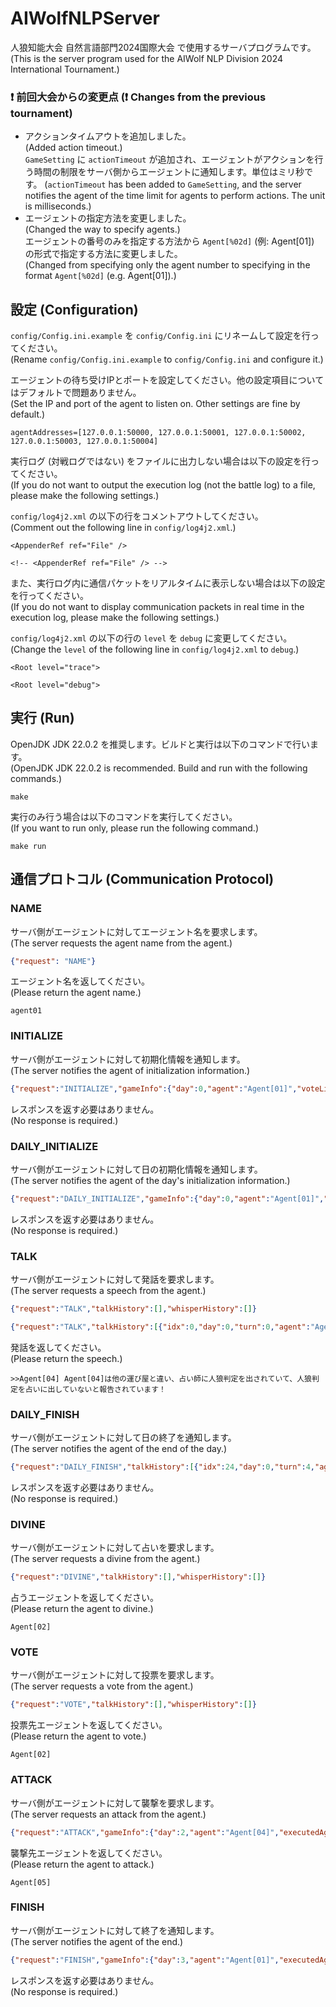 # AIWolfNLPServer

人狼知能大会 自然言語部門2024国際大会 で使用するサーバプログラムです。  
(This is the server program used for the AIWolf NLP Division 2024 International Tournament.)

### ❗ **前回大会からの変更点**  (❗ **Changes from the previous tournament**)

- アクションタイムアウトを追加しました。  
  (Added action timeout.)  
  `GameSetting` に `actionTimeout` が追加され、エージェントがアクションを行う時間の制限をサーバ側からエージェントに通知します。単位はミリ秒です。
   (`actionTimeout` has been added to `GameSetting`, and the server notifies the agent of the time limit for agents to perform actions. The unit is milliseconds.)
- エージェントの指定方法を変更しました。  
  (Changed the way to specify agents.)  
  エージェントの番号のみを指定する方法から `Agent[%02d]` (例: Agent[01]) の形式で指定する方法に変更しました。  
  (Changed from specifying only the agent number to specifying in the format `Agent[%02d]` (e.g. Agent[01]).)

## 設定 (Configuration)

`config/Config.ini.example` を `config/Config.ini` にリネームして設定を行ってください。  
(Rename `config/Config.ini.example` to `config/Config.ini` and configure it.)

エージェントの待ち受けIPとポートを設定してください。他の設定項目についてはデフォルトで問題ありません。  
(Set the IP and port of the agent to listen on. Other settings are fine by default.)

```
agentAddresses=[127.0.0.1:50000, 127.0.0.1:50001, 127.0.0.1:50002, 127.0.0.1:50003, 127.0.0.1:50004]
```

実行ログ (対戦ログではない) をファイルに出力しない場合は以下の設定を行ってください。  
(If you do not want to output the execution log (not the battle log) to a file, please make the following settings.)

`config/log4j2.xml` の以下の行をコメントアウトしてください。  
(Comment out the following line in `config/log4j2.xml`.)

```
<AppenderRef ref="File" />
```

```
<!-- <AppenderRef ref="File" /> -->
```

また、実行ログ内に通信パケットをリアルタイムに表示しない場合は以下の設定を行ってください。  
(If you do not want to display communication packets in real time in the execution log, please make the following settings.)

`config/log4j2.xml` の以下の行の `level` を `debug` に変更してください。  
(Change the `level` of the following line in `config/log4j2.xml` to `debug`.)

```
<Root level="trace">
```

```
<Root level="debug">
```

## 実行 (Run)

OpenJDK JDK 22.0.2 を推奨します。ビルドと実行は以下のコマンドで行います。  
(OpenJDK JDK 22.0.2 is recommended. Build and run with the following commands.)

```
make
```

実行のみ行う場合は以下のコマンドを実行してください。  
(If you want to run only, please run the following command.)

```
make run
```

## 通信プロトコル (Communication Protocol)

### NAME

サーバ側がエージェントに対してエージェント名を要求します。  
(The server requests the agent name from the agent.)

```json
{"request": "NAME"}
```

エージェント名を返してください。  
(Please return the agent name.)

```
agent01
```

### INITIALIZE

サーバ側がエージェントに対して初期化情報を通知します。  
(The server notifies the agent of initialization information.)

```json
{"request":"INITIALIZE","gameInfo":{"day":0,"agent":"Agent[01]","voteList":[],"latestVoteList":[],"attackVoteList":[],"latestAttackVoteList":[],"talkList":[],"whisperList":[],"statusMap":{"Agent[01]":"ALIVE","Agent[02]":"ALIVE","Agent[03]":"ALIVE","Agent[04]":"ALIVE","Agent[05]":"ALIVE"},"roleMap":{"Agent[01]":"VILLAGER"},"remainTalkMap":{"Agent[01]":5,"Agent[02]":5,"Agent[03]":5,"Agent[04]":5,"Agent[05]":5},"remainWhisperMap":{"Agent[04]":5},"existingRoleList":["POSSESSED","SEER","VILLAGER","WEREWOLF"],"lastDeadAgentList":[]},"gameSetting":{"roleNumMap":{"ANY":0,"FREEMASON":0,"FOX":0,"POSSESSED":1,"BODYGUARD":0,"MEDIUM":0,"VILLAGER":2,"WEREWOLF":1,"SEER":1},"maxTalk":5,"maxTalkTurn":20,"maxWhisper":5,"maxWhisperTurn":20,"maxSkip":0,"isEnableNoAttack":false,"isVoteVisible":false,"isTalkOnFirstDay":true,"responseTimeout":6000,"actionTimeout":3000,"maxRevote":0,"maxAttackRevote":0,"isEnableRoleRequest":false,"playerNum":5}}
```

レスポンスを返す必要はありません。  
(No response is required.)

### DAILY_INITIALIZE

サーバ側がエージェントに対して日の初期化情報を通知します。  
(The server notifies the agent of the day's initialization information.)

```json
{"request":"DAILY_INITIALIZE","gameInfo":{"day":0,"agent":"Agent[01]","voteList":[],"latestVoteList":[],"attackVoteList":[],"latestAttackVoteList":[],"talkList":[],"whisperList":[],"statusMap":{"Agent[01]":"ALIVE","Agent[02]":"ALIVE","Agent[03]":"ALIVE","Agent[04]":"ALIVE","Agent[05]":"ALIVE"},"roleMap":{"Agent[01]":"VILLAGER"},"remainTalkMap":{"Agent[01]":5,"Agent[02]":5,"Agent[03]":5,"Agent[04]":5,"Agent[05]":5},"remainWhisperMap":{"Agent[04]":5},"existingRoleList":["POSSESSED","SEER","VILLAGER","WEREWOLF"],"lastDeadAgentList":[]},"gameSetting":{"roleNumMap":{"ANY":0,"FREEMASON":0,"FOX":0,"POSSESSED":1,"BODYGUARD":0,"MEDIUM":0,"VILLAGER":2,"WEREWOLF":1,"SEER":1},"maxTalk":5,"maxTalkTurn":20,"maxWhisper":5,"maxWhisperTurn":20,"maxSkip":0,"isEnableNoAttack":false,"isVoteVisible":false,"isTalkOnFirstDay":true,"responseTimeout":6000,"actionTimeout":3000,"maxRevote":0,"maxAttackRevote":0,"isEnableRoleRequest":false,"playerNum":5}}
```

レスポンスを返す必要はありません。  
(No response is required.)

### TALK

サーバ側がエージェントに対して発話を要求します。  
(The server requests a speech from the agent.)

```json
{"request":"TALK","talkHistory":[],"whisperHistory":[]}
```

```json
{"request":"TALK","talkHistory":[{"idx":0,"day":0,"turn":0,"agent":"Agent[03]","text":">>Agent[04] Agent[04]は他の運び屋と違い、占い師に人狼判定を出されていて、人狼判定を占いに出していないと報告されています！","skip":false,"over":false},{"idx":1,"day":0,"turn":0,"agent":"Agent[01]","text":">>Agent[05] そう。ボクがこの村の占い師なのさ。","skip":false,"over":false}],"whisperHistory":[]}
```

発話を返してください。  
(Please return the speech.)

```
>>Agent[04] Agent[04]は他の運び屋と違い、占い師に人狼判定を出されていて、人狼判定を占いに出していないと報告されています！
```

### DAILY_FINISH

サーバ側がエージェントに対して日の終了を通知します。  
(The server notifies the agent of the end of the day.)

```json
{"request":"DAILY_FINISH","talkHistory":[{"idx":24,"day":0,"turn":4,"agent":"Agent[04]","text":"安心してください！　Agent[05]が人狼か？と聞かれてもYESとはいいません！　イエス、というだけです！データバンクにアクセスしてみた結果占いCOしていないと報告されています！","skip":false,"over":false},{"idx":25,"day":0,"turn":5,"agent":"Agent[05]","text":"Over","skip":false,"over":true},{"idx":26,"day":0,"turn":5,"agent":"Agent[04]","text":"Over","skip":false,"over":true},{"idx":27,"day":0,"turn":5,"agent":"Agent[03]","text":"Over","skip":false,"over":true},{"idx":28,"day":0,"turn":5,"agent":"Agent[01]","text":"Over","skip":false,"over":true},{"idx":29,"day":0,"turn":5,"agent":"Agent[02]","text":"Over","skip":false,"over":true}],"whisperHistory":[]}
```

レスポンスを返す必要はありません。  
(No response is required.)

### DIVINE

サーバ側がエージェントに対して占いを要求します。  
(The server requests a divine from the agent.)

```json
{"request":"DIVINE","talkHistory":[],"whisperHistory":[]}
```

占うエージェントを返してください。  
(Please return the agent to divine.)

```
Agent[02]
```

### VOTE

サーバ側がエージェントに対して投票を要求します。  
(The server requests a vote from the agent.)

```json
{"request":"VOTE","talkHistory":[],"whisperHistory":[]}
```

投票先エージェントを返してください。  
(Please return the agent to vote.)

```
Agent[02]
```

### ATTACK

サーバ側がエージェントに対して襲撃を要求します。  
(The server requests an attack from the agent.)

```json
{"request":"ATTACK","gameInfo":{"day":2,"agent":"Agent[04]","executedAgent":"Agent[01]","latestExecutedAgent":"Agent[03]","attackedAgent":"Agent[02]","voteList":[],"latestVoteList":[],"attackVoteList":[{"day":1,"agent":"Agent[04]","target":"Agent[02]"}],"latestAttackVoteList":[],"talkList":[{"idx":0,"day":2,"turn":0,"agent":"Agent[03]","text":">>Agent[04] ハッキングされているのでしょうか！？何故か貴方に投票されています！　私は人狼らしい人に投票するようにしただけなのに！会話履歴を見てみると村人候補への無駄な誘導が平均より多いと報告されています！","skip":false,"over":false},{"idx":1,"day":2,"turn":0,"agent":"Agent[05]","text":"Over","skip":false,"over":true},{"idx":2,"day":2,"turn":0,"agent":"Agent[04]","text":"Agent[04]とは気が合う気がするよ。","skip":false,"over":false},{"idx":3,"day":2,"turn":1,"agent":"Agent[04]","text":">>Agent[02] 現状一番怪しいのはAgent[02]かな。少なくとも私の立場からはね。おっと、これはまだ言わないほうが良かったかな。","skip":false,"over":false},{"idx":4,"day":2,"turn":1,"agent":"Agent[05]","text":"Over","skip":false,"over":true},{"idx":5,"day":2,"turn":1,"agent":"Agent[03]","text":"Agent[02]さんが死んじゃった……。","skip":false,"over":false},{"idx":6,"day":2,"turn":2,"agent":"Agent[05]","text":"Over","skip":false,"over":true},{"idx":7,"day":2,"turn":2,"agent":"Agent[03]","text":">>Agent[02] 今のところAgent[01]に投票するつもりだよ。","skip":false,"over":false},{"idx":8,"day":2,"turn":2,"agent":"Agent[04]","text":">>Agent[04] Agent[01]に投票します。ここは人外確定です。","skip":false,"over":false},{"idx":9,"day":2,"turn":3,"agent":"Agent[05]","text":"Over","skip":false,"over":true},{"idx":10,"day":2,"turn":3,"agent":"Agent[03]","text":">>Agent[01] Agent[01]が人狼のような気がします。","skip":false,"over":false},{"idx":11,"day":2,"turn":3,"agent":"Agent[04]","text":">>Agent[02] 人狼らしい人が見つかったんですか！？　それはすごい！　たとえ間違ったとしてもかまいません！　Agent[03]を疑う理由早く聞きたいです！","skip":false,"over":false},{"idx":12,"day":2,"turn":4,"agent":"Agent[04]","text":"占い師候補は１人か。それなら真だろうな。　人狼の可能性があるのはAgent[03]だな。","skip":false,"over":false},{"idx":13,"day":2,"turn":4,"agent":"Agent[03]","text":"こんにちは！　お会いできて嬉しいです！","skip":false,"over":false},{"idx":14,"day":2,"turn":4,"agent":"Agent[05]","text":"Over","skip":false,"over":true},{"idx":15,"day":2,"turn":5,"agent":"Agent[05]","text":"Over","skip":false,"over":true},{"idx":16,"day":2,"turn":5,"agent":"Agent[03]","text":"Over","skip":false,"over":true},{"idx":17,"day":2,"turn":5,"agent":"Agent[04]","text":"Over","skip":false,"over":true}],"whisperList":[],"statusMap":{"Agent[01]":"DEAD","Agent[02]":"DEAD","Agent[03]":"DEAD","Agent[04]":"ALIVE","Agent[05]":"ALIVE"},"roleMap":{"Agent[04]":"WEREWOLF"},"remainTalkMap":{"Agent[03]":0,"Agent[04]":0,"Agent[05]":5},"remainWhisperMap":{"Agent[04]":5},"existingRoleList":["POSSESSED","SEER","VILLAGER","WEREWOLF"],"lastDeadAgentList":["Agent[02]"]}}
```

襲撃先エージェントを返してください。  
(Please return the agent to attack.)

```
Agent[05]
```

### FINISH

サーバ側がエージェントに対して終了を通知します。  
(The server notifies the agent of the end.)

```json
{"request":"FINISH","gameInfo":{"day":3,"agent":"Agent[01]","executedAgent":"Agent[03]","voteList":[],"latestVoteList":[],"attackVoteList":[],"latestAttackVoteList":[],"talkList":[],"whisperList":[],"statusMap":{"Agent[01]":"DEAD","Agent[02]":"DEAD","Agent[03]":"DEAD","Agent[04]":"ALIVE","Agent[05]":"DEAD"},"roleMap":{"Agent[01]":"VILLAGER","Agent[02]":"POSSESSED","Agent[03]":"VILLAGER","Agent[04]":"WEREWOLF","Agent[05]":"SEER"},"remainTalkMap":{"Agent[04]":5},"remainWhisperMap":{"Agent[04]":5},"existingRoleList":["POSSESSED","SEER","VILLAGER","WEREWOLF"],"lastDeadAgentList":["Agent[05]"]}}
```

レスポンスを返す必要はありません。  
(No response is required.)